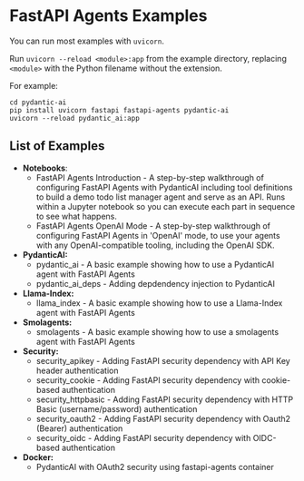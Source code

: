 # FastAPI Agents Examples

You can run most examples with `uvicorn`. 

Run `uvicorn --reload <module>:app` from the example directory, replacing `<module>` with the Python filename without the extension.

For example:

```
cd pydantic-ai
pip install uvicorn fastapi fastapi-agents pydantic-ai
uvicorn --reload pydantic_ai:app
```

## List of Examples

- **Notebooks**:
  - FastAPI Agents Introduction - A step-by-step walkthrough of configuring FastAPI Agents with PydanticAI including tool definitions to build a demo todo list manager agent and serve as an API. Runs within a Jupyter notebook so you can execute each part in sequence to see what happens.
  - FastAPI Agents OpenAI Mode - A step-by-step walkthrough of configuring FastAPI Agents in 'OpenAI' mode, to use your agents with any OpenAI-compatible tooling, including the OpenAI SDK.
- **PydanticAI:**
  - pydantic_ai - A basic example showing how to use a PydanticAI agent with FastAPI Agents
  - pydantic_ai_deps - Adding depdendency injection to PydanticAI
- **Llama-Index:**
  - llama_index - A basic example showing how to use a Llama-Index agent with FastAPI Agents
- **Smolagents:**
  - smolagents - A basic example showing how to use a smolagents agent with FastAPI Agents
- **Security:**
  - security_apikey - Adding FastAPI security dependency with API Key header authentication
  - security_cookie - Adding FastAPI security dependency with cookie-based authentication
  - security_httpbasic - Adding FastAPI security dependency with HTTP Basic (username/password) authentication
  - security_oauth2 - Adding FastAPI security dependency with Oauth2 (Bearer) authentication
  - security_oidc - Adding FastAPI security dependency with OIDC-based authentication
- **Docker:**
  - PydanticAI with OAuth2 security using fastapi-agents container
